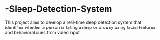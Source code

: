 # -Sleep-Detection-System
This project aims to develop a real-time sleep detection system that identifies whether a person is falling asleep or drowsy using facial features and behavioral cues from video input
